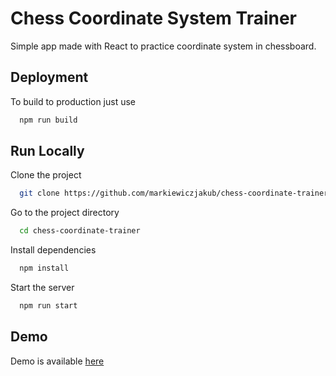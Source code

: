 
# Chess Coordinate System Trainer

Simple app made with React to practice coordinate system in chessboard.




## Deployment

To build to production just use
```bash
  npm run build
```


## Run Locally

Clone the project

```bash
  git clone https://github.com/markiewiczjakub/chess-coordinate-trainer
```

Go to the project directory

```bash
  cd chess-coordinate-trainer
```

Install dependencies

```bash
  npm install
```

Start the server

```bash
  npm run start
```


## Demo

Demo is available [here](https://markiewiczjakub.github.io/chess-coordinate-trainer/)

